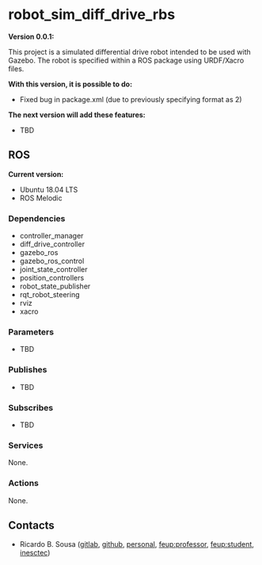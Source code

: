 # robot_sim_diff_drive_rbs

**Version 0.0.1:**

This project is a simulated differential drive robot intended to be used with
Gazebo. The robot is specified within a ROS package using URDF/Xacro files.

**With this version, it is possible to do:**

- Fixed bug in package.xml (due to previously specifying format as 2)

**The next version will add these features:**

- TBD

## ROS

**Current version:**

- Ubuntu 18.04 LTS 
- ROS Melodic

### Dependencies

- controller_manager
- diff_drive_controller
- gazebo_ros
- gazebo_ros_control
- joint_state_controller
- position_controllers
- robot_state_publisher
- rqt_robot_steering
- rviz
- xacro

### Parameters

- TBD

### Publishes

- TBD

### Subscribes

- TBD

### Services

None.

### Actions

None.

## Contacts

- Ricardo B. Sousa ([gitlab](https://gitlab.com/sousarbarb/),
  [github](https://github.com/sousarbarb/),
  [personal](mailto:sousa.ricardob@outlook.com),
  [feup:professor](mailto:rbs@fe.up.pt),
  [feup:student](mailto:up201503004@edu.fe.up.pt),
  [inesctec](mailto:ricardo.b.sousa@inesctec.pt))

